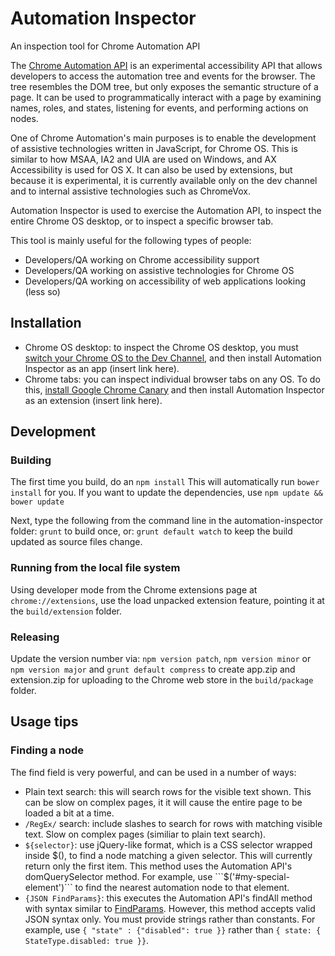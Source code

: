 # Automation Inspector
An inspection tool for Chrome Automation API

The [Chrome Automation API](https://developer.chrome.com/extensions/automation)
is an experimental accessibility API that allows developers to access the
automation tree and events for the browser. The tree resembles the DOM tree,
but only exposes the semantic structure of a page. It can be used to
programmatically interact with a page by examining names, roles, and states,
listening for events, and performing actions on nodes.

One of Chrome Automation's main purposes is to enable the development of
assistive technologies written in JavaScript, for Chrome OS. This is similar to
how MSAA, IA2 and  UIA are used on Windows, and AX Accessibility is used for
OS X. It can also be used by extensions, but because it is experimental, it
is currently available only on the dev channel and to internal assistive
technologies such as ChromeVox.

Automation Inspector is used to exercise the Automation API, to inspect the
entire Chrome OS desktop, or to inspect a specific browser tab.

This tool is mainly useful for the following types of people:
- Developers/QA working on Chrome accessibility support
- Developers/QA working on assistive technologies for Chrome OS
- Developers/QA working on accessibility of web applications looking (less so)

## Installation

* Chrome OS desktop: to inspect the Chrome OS desktop, you must [switch your
Chrome OS to the Dev Channel](https://support.google.com/chromebook/answer/1086915?hl=en),
and then install Automation Inspector as an app (insert link here).
* Chrome tabs: you can inspect individual browser tabs on any OS. To do this,
[install Google Chrome Canary](https://www.google.com/chrome/browser/canary.html) and
then install Automation Inspector as an extension (insert link here).

## Development

### Building
The first time you build, do an ```npm install```
This will automatically run ```bower install``` for you.
If you want to update the dependencies, use ```npm update && bower update```

Next, type the following from the command line in the automation-inspector folder:
```grunt```
to build once, or:
```grunt default watch```
to keep the build updated as source files change.

### Running from the local file system
Using developer mode from the Chrome extensions page at ```chrome://extensions```,
use the load unpacked extension feature, pointing it at the
```build/extension``` folder.

### Releasing

Update the version number via:
`npm version patch`, `npm version minor` or `npm version major`
and
`grunt default compress` to create app.zip and extension.zip for uploading to 
the Chrome web store in the `build/package` folder.

## Usage tips

### Finding a node

The find field is very powerful, and can be used in a number of ways:

* Plain text search: this will search rows for the visible text shown.
This can be slow on complex pages, it it will cause the entire page to be
loaded a bit at a time.
* ```/RegEx/``` search: include slashes to search for rows with matching visible text.
Slow on complex pages (similiar to plain text search).
* ```${selector}```: use jQuery-like format, which is a CSS selector wrapped inside $(),
to find a node matching a given selector. This will currently return only the
first item. This method uses the Automation API's domQuerySelector method. For
example, use ```$('#my-special-element')``` to find the nearest automation node to
that element.
* ```{JSON FindParams}```: this executes the Automation API's findAll method with syntax
similar to [FindParams](https://developer.chrome.com/extensions/automation#type-FindParams).
However, this method accepts valid JSON syntax only. You must provide strings
rather than constants. For example, use ```{ "state" : {"disabled": true }}```
rather than ```{ state: { StateType.disabled: true }}```.




